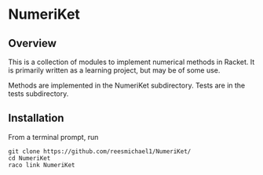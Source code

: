 # NumeriKet

## Overview

This is a collection of modules to implement numerical methods in Racket. It is primarily written as a learning project, but may be of some use.

Methods are implemented in the NumeriKet subdirectory. Tests are in the tests subdirectory.

## Installation

From a terminal prompt, run
```
git clone https://github.com/reesmichael1/NumeriKet/
cd NumeriKet
raco link NumeriKet
```
